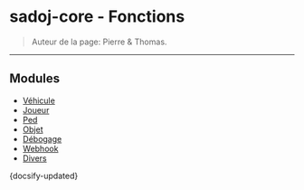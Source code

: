 # sadoj-core - Fonctions

> Auteur de la page: Pierre & Thomas.

---

## Modules

* [Véhicule](life/dev/framework/sadoj-core/function/vehicle.md)
* [Joueur](life/dev/framework/sadoj-core/function/player.md)
* [Ped](life/dev/framework/sadoj-core/function/ped.md)
* [Objet](life/dev/framework/sadoj-core/function/objet.md)
* [Débogage](life/dev/framework/sadoj-core/function/debug.md)
* [Webhook](life/dev/framework/sadoj-core/function/webhook.md)
* [Divers](life/dev/framework/sadoj-core/function/misc.md)

{docsify-updated}
